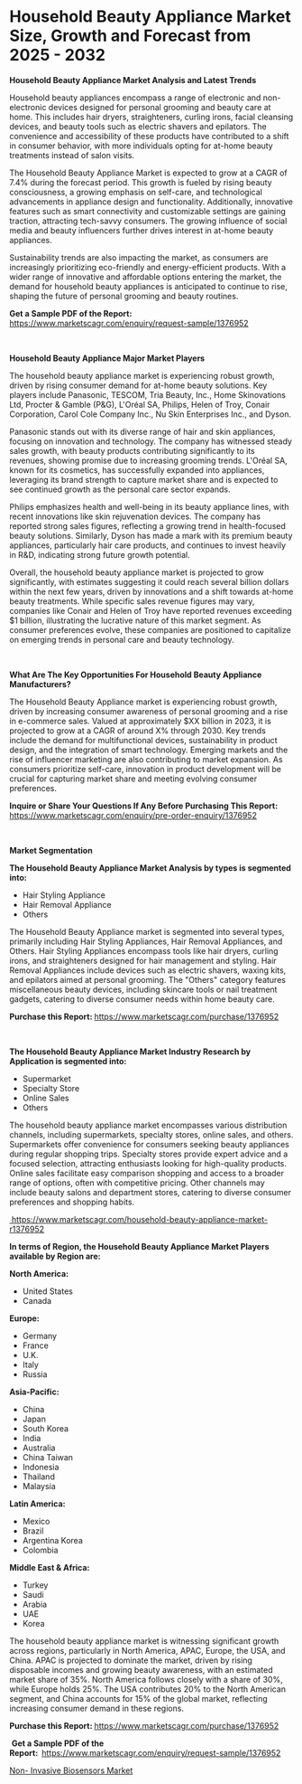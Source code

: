 <p><h1>Household Beauty Appliance Market Size, Growth and Forecast from 2025 - 2032</h1></p><p><strong>Household Beauty Appliance Market Analysis and Latest Trends</strong></p>
<p><p>Household beauty appliances encompass a range of electronic and non-electronic devices designed for personal grooming and beauty care at home. This includes hair dryers, straighteners, curling irons, facial cleansing devices, and beauty tools such as electric shavers and epilators. The convenience and accessibility of these products have contributed to a shift in consumer behavior, with more individuals opting for at-home beauty treatments instead of salon visits.</p><p>The Household Beauty Appliance Market is expected to grow at a CAGR of 7.4% during the forecast period. This growth is fueled by rising beauty consciousness, a growing emphasis on self-care, and technological advancements in appliance design and functionality. Additionally, innovative features such as smart connectivity and customizable settings are gaining traction, attracting tech-savvy consumers. The growing influence of social media and beauty influencers further drives interest in at-home beauty appliances.</p><p>Sustainability trends are also impacting the market, as consumers are increasingly prioritizing eco-friendly and energy-efficient products. With a wider range of innovative and affordable options entering the market, the demand for household beauty appliances is anticipated to continue to rise, shaping the future of personal grooming and beauty routines.</p></p>
<p><strong>Get a Sample PDF of the Report:&nbsp;</strong> <a href="https://www.marketscagr.com/enquiry/request-sample/1376952?utm_campaign=1995&utm_medium=2&utm_source=Github&utm_content=ia&utm_term=13012025&utm_id=household-beauty-appliance">https://www.marketscagr.com/enquiry/request-sample/1376952</a></p>
<p>&nbsp;</p>
<p><strong>Household Beauty Appliance Major Market Players</strong></p>
<p><p>The household beauty appliance market is experiencing robust growth, driven by rising consumer demand for at-home beauty solutions. Key players include Panasonic, TESCOM, Tria Beauty, Inc., Home Skinovations Ltd, Procter & Gamble (P&G), L'Oréal SA, Philips, Helen of Troy, Conair Corporation, Carol Cole Company Inc., Nu Skin Enterprises Inc., and Dyson.</p><p>Panasonic stands out with its diverse range of hair and skin appliances, focusing on innovation and technology. The company has witnessed steady sales growth, with beauty products contributing significantly to its revenues, showing promise due to increasing grooming trends. L'Oréal SA, known for its cosmetics, has successfully expanded into appliances, leveraging its brand strength to capture market share and is expected to see continued growth as the personal care sector expands.</p><p>Philips emphasizes health and well-being in its beauty appliance lines, with recent innovations like skin rejuvenation devices. The company has reported strong sales figures, reflecting a growing trend in health-focused beauty solutions. Similarly, Dyson has made a mark with its premium beauty appliances, particularly hair care products, and continues to invest heavily in R&D, indicating strong future growth potential.</p><p>Overall, the household beauty appliance market is projected to grow significantly, with estimates suggesting it could reach several billion dollars within the next few years, driven by innovations and a shift towards at-home beauty treatments. While specific sales revenue figures may vary, companies like Conair and Helen of Troy have reported revenues exceeding $1 billion, illustrating the lucrative nature of this market segment. As consumer preferences evolve, these companies are positioned to capitalize on emerging trends in personal care and beauty technology.</p></p>
<p>&nbsp;</p>
<p><strong>What Are The Key Opportunities For Household Beauty Appliance Manufacturers?</strong></p>
<p><p>The Household Beauty Appliance market is experiencing robust growth, driven by increasing consumer awareness of personal grooming and a rise in e-commerce sales. Valued at approximately $XX billion in 2023, it is projected to grow at a CAGR of around X% through 2030. Key trends include the demand for multifunctional devices, sustainability in product design, and the integration of smart technology. Emerging markets and the rise of influencer marketing are also contributing to market expansion. As consumers prioritize self-care, innovation in product development will be crucial for capturing market share and meeting evolving consumer preferences.</p></p>
<p><strong>Inquire or Share Your Questions If Any Before Purchasing This Report:</strong> <a href="https://www.marketscagr.com/enquiry/pre-order-enquiry/1376952?utm_campaign=1995&utm_medium=2&utm_source=Github&utm_content=ia&utm_term=13012025&utm_id=household-beauty-appliance">https://www.marketscagr.com/enquiry/pre-order-enquiry/1376952</a></p>
<p>&nbsp;</p>
<p><strong>Market Segmentation</strong></p>
<p><strong>The Household Beauty Appliance Market Analysis by types is segmented into:</strong></p>
<p><ul><li>Hair Styling Appliance</li><li>Hair Removal Appliance</li><li>Others</li></ul></p>
<p><p>The Household Beauty Appliance market is segmented into several types, primarily including Hair Styling Appliances, Hair Removal Appliances, and Others. Hair Styling Appliances encompass tools like hair dryers, curling irons, and straighteners designed for hair management and styling. Hair Removal Appliances include devices such as electric shavers, waxing kits, and epilators aimed at personal grooming. The "Others" category features miscellaneous beauty devices, including skincare tools or nail treatment gadgets, catering to diverse consumer needs within home beauty care.</p></p>
<p><strong>Purchase this Report:&nbsp;</strong><a href="https://www.marketscagr.com/purchase/1376952?utm_campaign=1995&utm_medium=2&utm_source=Github&utm_content=ia&utm_term=13012025&utm_id=household-beauty-appliance">https://www.marketscagr.com/purchase/1376952</a></p>
<p>&nbsp;</p>
<p><strong>The Household Beauty Appliance Market Industry Research by Application is segmented into:</strong></p>
<p><ul><li>Supermarket</li><li>Specialty Store</li><li>Online Sales</li><li>Others</li></ul></p>
<p><p>The household beauty appliance market encompasses various distribution channels, including supermarkets, specialty stores, online sales, and others. Supermarkets offer convenience for consumers seeking beauty appliances during regular shopping trips. Specialty stores provide expert advice and a focused selection, attracting enthusiasts looking for high-quality products. Online sales facilitate easy comparison shopping and access to a broader range of options, often with competitive pricing. Other channels may include beauty salons and department stores, catering to diverse consumer preferences and shopping habits.</p></p>
<p><a href="https://www.marketscagr.com/household-beauty-appliance-market-r1376952?utm_campaign=1995&utm_medium=2&utm_source=Github&utm_content=ia&utm_term=13012025&utm_id=household-beauty-appliance">&nbsp;https://www.marketscagr.com/household-beauty-appliance-market-r1376952</a></p>
<p><strong>In terms of Region, the Household Beauty Appliance Market Players available by Region are:</strong></p>
<p>
    <p> <strong> North America: </strong>
        <ul>
            <li>United States</li>
            <li>Canada</li>
        </ul>
        </p> 
    <p> <strong> Europe: </strong>
        <ul>
            <li>Germany</li>
            <li>France</li>
            <li>U.K.</li>
            <li>Italy</li>
            <li>Russia</li>
        </ul>
        </p> 
    <p> <strong> Asia-Pacific: </strong>
        <ul>
            <li>China</li>
            <li>Japan</li>
            <li>South Korea</li>
            <li>India</li>
            <li>Australia</li>
            <li>China Taiwan</li>
            <li>Indonesia</li>
            <li>Thailand</li>
            <li>Malaysia</li>
        </ul>
        </p> 
    <p> <strong> Latin America: </strong>
        <ul>
            <li>Mexico</li>
            <li>Brazil</li>
            <li>Argentina Korea</li>
            <li>Colombia</li>
        </ul>
        </p> 
    <p> <strong> Middle East & Africa: </strong>
        <ul>
            <li>Turkey</li>
            <li>Saudi</li>
            <li>Arabia</li>
            <li>UAE</li>
            <li>Korea</li>
        </ul>
    </p>
    </p>
<p><p>The household beauty appliance market is witnessing significant growth across regions, particularly in North America, APAC, Europe, the USA, and China. APAC is projected to dominate the market, driven by rising disposable incomes and growing beauty awareness, with an estimated market share of 35%. North America follows closely with a share of 30%, while Europe holds 25%. The USA contributes 20% to the North American segment, and China accounts for 15% of the global market, reflecting increasing consumer demand in these regions.</p></p>
<p><strong>Purchase this Report: </strong><a href="https://www.marketscagr.com/purchase/1376952?utm_campaign=1995&utm_medium=2&utm_source=Github&utm_content=ia&utm_term=13012025&utm_id=household-beauty-appliance">https://www.marketscagr.com/purchase/1376952</a></p>
<p>&nbsp;<strong>Get a Sample PDF of the Report:&nbsp;&nbsp;</strong><a href="https://www.marketscagr.com/enquiry/request-sample/1376952?utm_campaign=1995&utm_medium=2&utm_source=Github&utm_content=ia&utm_term=13012025&utm_id=household-beauty-appliance">https://www.marketscagr.com/enquiry/request-sample/1376952</a></p>
<p><strong></strong></p>
<p><p><a href="https://github.com/ashepherd82/Market-Research-Report-List-6/blob/main/non-invasive-biosensors-market.md?utm_campaign=1995&utm_medium=2&utm_source=Github&utm_content=ia&utm_term=13012025&utm_id=household-beauty-appliance">Non- Invasive Biosensors Market</a></p></p>